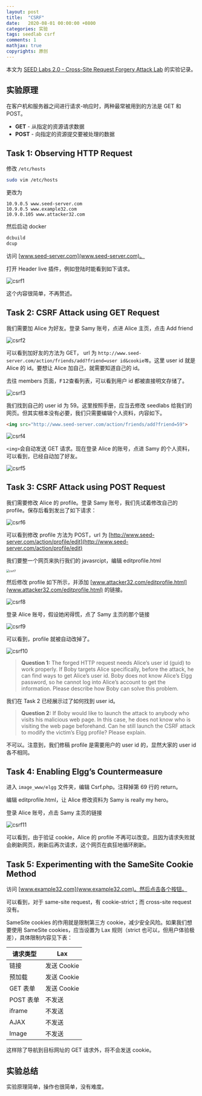 ```yaml
---
layout: post
title:  "CSRF"
date:   2020-08-01 00:00:00 +0800
categories: 实验
tags: seedlab csrf
comments: 1
mathjax: true
copyrights: 原创
---
```


本文为 [SEED Labs 2.0 - Cross-Site Request Forgery Attack Lab](https://seedsecuritylabs.org/Labs_20.04/Web/Web_CSRF_Elgg/) 的实验记录。

## 实验原理

在客户机和服务器之间进行请求-响应时，两种最常被用到的方法是 GET 和 POST。

- **GET** - 从指定的资源请求数据
- **POST** - 向指定的资源提交要被处理的数据

## Task 1: Observing HTTP Request

修改 `/etc/hosts`

```bash
sudo vim /etc/hosts
```

更改为

```hosts
10.9.0.5 www.seed-server.com
10.9.0.5 www.example32.com
10.9.0.105 www.attacker32.com
```

然后启动 docker

```bash
dcbuild
dcup
```

访问 [www.seed-server.com](www.seed-server.com)。

打开 Header live 插件，例如登陆时能看到如下请求。

![csrf1](../../assets/post/images/csrf1.png)

这个内容很简单，不再赘述。

## Task 2: CSRF Attack using GET Request

我们需要加 Alice 为好友。登录 Samy 账号，点进 Alice 主页，点击 Add friend

![csrf2](../../assets/post/images/csrf2.png)

可以看到加好友的方法为 GET， url 为 `http://www.seed-server.com/action/friends/add?friend=user id&cookie等`。这里 user id 就是 Alice 的 id。要想让 Alice 加自己，就需要知道自己的 id。

去往 members 页面，<kbd>F12</kbd>查看列表，可以看到用户 id 都被直接明文存储了。

![csrf3](../../assets/post/images/csrf3.png)

我们找到自己的 user id 为 59。这里按照手册，应当去修改 seedlabs 给我们的网页。但其实根本没有必要，我们只需要编辑个人资料，内容如下。

```html
<img src="http://www.seed-server.com/action/friends/add?friend=59">
```

![csrf4](../../assets/post/images/csrf4.png)

`<img>`会自动发送 GET 请求。现在登录 Alice 的账号，点进 Samy 的个人资料，可以看到，已经自动加了好友。

![csrf5](../../assets/post/images/csrf5.png)

## Task 3: CSRF Attack using POST Request

我们需要修改 Alice 的 profile。登录 Samy 账号，我们先试着修改自己的 profile。保存后看到发出了如下请求：

![csrf6](../../assets/post/images/csrf6.png)

可以看到修改 profile 方法为 POST，url 为 [http://www.seed-server.com/action/profile/edit](http://www.seed-server.com/action/profile/edit)

我们要整一个网页来执行我们的 javasrcipt，编辑 editprofile.html

<img src="../../assets/post/images/csrf7.png" alt="csrf7" style="zoom:50%;" />

然后修改 profile 如下所示，并添加 [www.attacker32.com/editprofile.html](www.attacker32.com/editprofile.html) 的链接。

![csrf8](../../assets/post/images/csrf8.png)

登录 Alice 账号，假设她闲得慌，点了 Samy 主页的那个链接

![csrf9](../../assets/post/images/csrf9.png)

可以看到，profile 就被自动改掉了。

![csrf10](../../assets/post/images/csrf10.png)

> **Question 1:** The forged HTTP request needs Alice’s user id (guid) to work properly. If Boby targets
> Alice specifically, before the attack, he can find ways to get Alice’s user id. Boby does not know
> Alice’s Elgg password, so he cannot log into Alice’s account to get the information. Please describe
> how Boby can solve this problem.

我们在 Task 2 已经展示过了如何找到 user id。

> **Question 2:** If Boby would like to launch the attack to anybody who visits his malicious web page.
> In this case, he does not know who is visiting the web page beforehand. Can he still launch the CSRF
> attack to modify the victim’s Elgg profile? Please explain.

不可以。注意到，我们修稿 profile 是需要用户的 user id 的，显然大家的 user id 各不相同。

## Task 4: Enabling Elgg’s Countermeasure

进入 `image_www/elgg` 文件夹，编辑 Csrf.php。注释掉第 69 行的 return。

编辑 editprofile.html，让 Alice 修改资料为 Samy is really my hero。

登录 Alice 账号，点击 Samy 主页的链接

![csrf11](../../assets/post/images/csrf11.png)

可以看到，由于验证 cookie，Alice 的 profile 不再可以改变。且因为请求失败就会刷新网页，刷新后再次请求，这个网页在疯狂地循环刷新。

## Task 5: Experimenting with the SameSite Cookie Method

访问 [www.example32.com](www.example32.com)。然后点击各个按钮。

可以看到，对于 same-site request，有 cookie-strict；而 cross-site request 没有。

SameSite cookies 的作用就是限制第三方 cookie，减少安全风险。如果我们想要使用 SameSite cookies，应当设置为 Lax 规则（strict 也可以，但用户体验极差），具体限制内容见下表：

| 请求类型  | Lax         |
| --------- | ----------- |
| 链接      | 发送 Cookie |
| 预加载    | 发送 Cookie |
| GET 表单  | 发送 Cookie |
| POST 表单 | 不发送      |
| iframe    | 不发送      |
| AJAX      | 不发送      |
| Image     | 不发送      |

这样除了导航到目标网址的 GET 请求外，将不会发送 cookie。

## 实验总结

实验原理简单，操作也很简单，没有难度。

